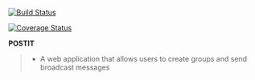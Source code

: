 [![Build Status](https://travis-ci.org/nebanat/postit-aaron.svg?branch=master)](https://travis-ci.org/nebanat/posit-aaron)

[![Coverage Status](https://coveralls.io/repos/github/nebanat/postit-aaron/badge.svg?branch=master)](https://coveralls.io/github/nebanat/postit-aaron?branch=master)

**POSTIT**
> - A web application that allows users to create groups and send broadcast messages